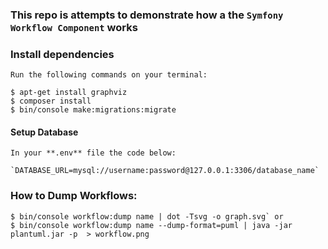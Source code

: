 ### This repo is attempts to demonstrate how a the `Symfony Workflow Component` works

### Install dependencies

    Run the following commands on your terminal:
    
    $ apt-get install graphviz
    $ composer install
    $ bin/console make:migrations:migrate 
    
#### Setup Database
    In your **.env** file the code below:
    
    `DATABASE_URL=mysql://username:password@127.0.0.1:3306/database_name`    
    
### How to Dump  Workflows:

    $ bin/console workflow:dump name | dot -Tsvg -o graph.svg` or
    $ bin/console workflow:dump name --dump-format=puml | java -jar plantuml.jar -p  > workflow.png    